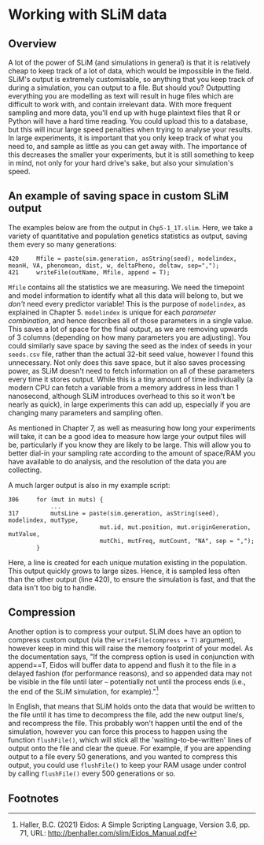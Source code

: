 


# Working with SLiM data

## Overview

A lot of the power of SLiM (and simulations in general) is that it is relatively cheap to keep track
of a lot of data, which would be impossible in the field. SLiM's output is extremely customisable,
so anything that you keep track of during a simulation, you can output to a file. But should you?
Outputting everything you are modelling as text will result in huge files which are difficult to 
work with, and contain irrelevant data. With more frequent sampling and more data, you'll end up with
huge plaintext files that R or Python will have a hard time reading. You could upload this to a 
database, but this will incur large speed penalties when trying to analyse your results. In large
experiments, it is important that you only keep track of what you need to, and sample as little 
as you can get away with. The importance of this decreases the smaller your experiments, but it is
still something to keep in mind, not only for your hard drive's sake, but also your simulation's
speed.


## An example of saving space in custom SLiM output

The examples below are from the output in `Chp5-1_1T.slim`. Here, we take a variety of quantitative
and population genetics statistics as output, saving them every so many generations:


```slim
420 	Mfile = paste(sim.generation, asString(seed), modelindex, meanH, VA, phenomean, dist, w, deltaPheno, deltaw, sep=",");
421	    writeFile(outName, Mfile, append = T);
```

`Mfile` contains all the statistics we are measuring. We need the timepoint and model information to identify what all this data
will belong to, but we _don't_ need every predictor variable! This is the purpose of `modelindex`, as explained in Chapter 5. 
`modelindex` is unique for each _parameter combination_, and hence describes all of those parameters in a single value. This saves
a lot of space for the final output, as we are removing upwards of 3 columns (depending on how many parameters you are adjusting).
You could similarly save space by saving the seed as the index of seeds in your `seeds.csv` file, rather than the actual 32-bit seed
value, however I found this unnecessary. 
Not only does this save space, but it also saves processing power, as SLiM doesn't need to fetch information on all of these parameters
every time it stores output. While this is a tiny amount of time individually (a modern CPU can fetch a variable from a memory address
in less than 1 nanosecond, although SLiM introduces overhead to this so it won't be nearly as quick), in large experiments this can 
add up, especially if you are changing many parameters and sampling often.

As mentioned in Chapter 7, as well as measuring how long your experiments will take, it can be a good idea to measure how large your 
output files will be, particularly if you know they are likely to be large. This will allow you to better dial-in your sampling rate
according to the amount of space/RAM you have available to do analysis, and the resolution of the data you are collecting.

A much larger output is also in my example script:


```slim
306     for (mut in muts) {
            ...
317         mutsLine = paste(sim.generation, asString(seed), modelindex, mutType, 
                          mut.id, mut.position, mut.originGeneration, mutValue, 
                          mutChi, mutFreq, mutCount, "NA", sep = ",");
        }

```

Here, a line is created for each unique mutation existing in the population. This output quickly grows to large sizes. Hence, it is sampled
less often than the other output (line 420), to ensure the simulation is fast, and that the data isn't too big to handle.

## Compression

Another option is to compress your output. SLiM does have an option to compress custom output (via the `writeFile(compress = T)` argument),
however keep in mind this will raise the memory footprint of your model. As the documentation says, \"If the compress option is used in conjunction 
with append==T, Eidos will buffer data to append and flush it to the file in a delayed fashion (for performance reasons), and so appended data 
may not be visible in the file until later – potentially not until the process ends (i.e., the end of the SLiM simulation, for example).\"[^fn8]

In English, that means that SLiM holds onto the data that would be written to the file until it has time to decompress the file, add the new output line/s,
and recompress the file. This probably won't happen until the end of the simulation, however you can force this process to happen using the 
function `flushFile()`, which will stick all the 'waiting-to-be-written' lines of output onto the file and clear the queue. For example, if you are
appending output to a file every 50 generations, and you wanted to compress this output, you could use `flushFile()` to keep your RAM usage under control
by calling `flushFile()` every 500 generations or so.

## Footnotes
[^fn8]: Haller, B.C. (2021) Eidos: A Simple Scripting Language, Version 3.6, pp. 71, URL: http://benhaller.com/slim/Eidos_Manual.pdf 
